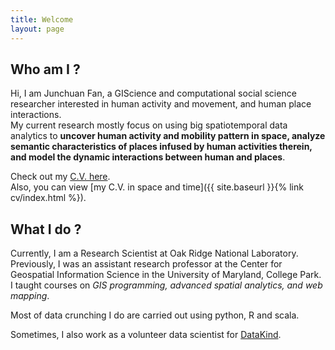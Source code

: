 ```yaml
---
title: Welcome
layout: page
---
```




## Who am I ?

Hi, I am Junchuan Fan, a GIScience and computational social science researcher interested in human activity and movement, and human place interactions.  
My current research mostly focus on using big spatiotemporal data analytics to **uncover human activity and mobility pattern in space, analyze semantic characteristics of places infused by human activities therein, and model the dynamic interactions between human and places**. 

Check out my [C.V. here](https://docs.google.com/document/d/1PoyEGga4Y5A0dTorYs8L0Lygnu1tMwT4imiX2k-FUHA/edit?usp=sharing).  
Also, you can view [my C.V. in space and time]({{ site.baseurl }}{% link cv/index.html %}).  

## What I do ?

Currently, I am a Research Scientist at Oak Ridge National Laboratory.
Previously, I was an assistant research professor at the Center for Geospatial Information Science in the University of Maryland, College Park.  
I taught courses on *GIS programming, advanced spatial analytics, and web mapping*.  

Most of data crunching I do are carried out using python, R and scala.  

Sometimes, I also work as a volunteer data scientist for [DataKind](http://www.datakind.org/).  
